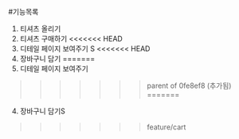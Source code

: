#기능목록
1. 티셔츠 올리기
2. 티셔츠 구매하기
<<<<<<< HEAD
3. 디테일 페이지 보여주기 S
<<<<<<< HEAD
4. 장바구니 담기
=======
3. 디테일 페이지 보여주기
>>>>>>> parent of 0fe8ef8 (추가됨)
=======
4. 장바구니 담기S
>>>>>>> feature/cart
